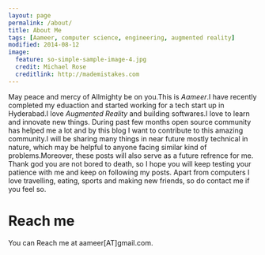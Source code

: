 ```yaml
---
layout: page
permalink: /about/
title: About Me
tags: [Aameer, computer science, engineering, augmented reality]
modified: 2014-08-12
image:
  feature: so-simple-sample-image-4.jpg
  credit: Michael Rose
  creditlink: http://mademistakes.com
---
```


May peace and mercy of Allmighty be on you.This is _Aameer_.I have recently completed my eduaction and started working for a tech start up in Hyderabad.I love _Augmented Reality_ and building softwares.I love to learn and innovate new things.
During past few months open source community has helped me a lot and by this blog I want to contribute to this amazing community.I will be sharing many things in near future mostly technical in nature, which may be helpful to anyone facing similar kind of problems.Moreover, these posts will also serve as a future refrence for me.
Thank god  you are not bored to death, so I hope you will keep testing your patience with me and keep on following my posts.
Apart from computers I love travelling, eating, sports and making new friends, so do contact me if you feel so.

# Reach me
You can Reach me at aameer[AT]gmail.com.
